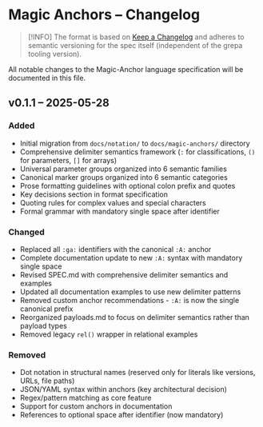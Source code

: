 # Magic Anchors – Changelog

> [!INFO]
> The format is based on [Keep a Changelog](https://keepachangelog.com/en/1.0.0/) and adheres to semantic versioning for the spec itself (independent of the grepa tooling version).

All notable changes to the Magic-Anchor language specification will be documented in this file.

## v0.1.1 – 2025-05-28

### Added

- Initial migration from `docs/notation/` to `docs/magic-anchors/` directory
- Comprehensive delimiter semantics framework (`:` for classifications, `()` for parameters, `[]` for arrays)
- Universal parameter groups organized into 6 semantic families
- Canonical marker groups organized into 6 semantic categories
- Prose formatting guidelines with optional colon prefix and quotes
- Key decisions section in format specification
- Quoting rules for complex values and special characters
- Formal grammar with mandatory single space after identifier

### Changed

- Replaced all `:ga:` identifiers with the canonical `:A:` anchor
- Complete documentation update to new `:A:` syntax with mandatory single space
- Revised SPEC.md with comprehensive delimiter semantics and examples
- Updated all documentation examples to use new delimiter patterns
- Removed custom anchor recommendations - `:A:` is now the single canonical prefix
- Reorganized payloads.md to focus on delimiter semantics rather than payload types
- Removed legacy `rel()` wrapper in relational examples

### Removed

- Dot notation in structural names (reserved only for literals like versions, URLs, file paths)
- JSON/YAML syntax within anchors (key architectural decision)
- Regex/pattern matching as core feature
- Support for custom anchors in documentation
- References to optional space after identifier (now mandatory)

